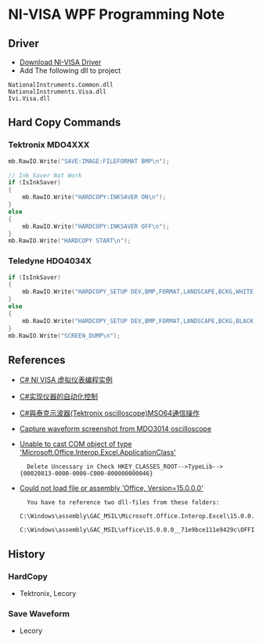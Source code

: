 # NI-VISA WPF Programming Note

## Driver

- [Download NI-VISA Driver](https://www.ni.com/zh-tw/support/downloads/drivers/download.ni-visa.html#)
- Add The following dll to project

```
NationalInstruments.Common.dll
NationalInstruments.Visa.dll
Ivi.Visa.dll
```

## Hard Copy Commands

### Tektronix MDO4XXX

```c
mb.RawIO.Write("SAVE:IMAGE:FILEFORMAT BMP\n");

// Ink Saver Not Work
if (IsInkSaver)
{
    mb.RawIO.Write("HARDCOPY:INKSAVER ON\n");
}
else
{
    mb.RawIO.Write("HARDCOPY:INKSAVER OFF\n");
}
mb.RawIO.Write("HARDCOPY START\n");
```

### Teledyne HDO4034X

```c
if (IsInkSaver)
{
    mb.RawIO.Write("HARDCOPY_SETUP DEV,BMP,FORMAT,LANDSCAPE,BCKG,WHITE,DEST,REMOTE\n");
}
else
{
    mb.RawIO.Write("HARDCOPY_SETUP DEV,BMP,FORMAT,LANDSCAPE,BCKG,BLACK,DEST,REMOTE\n");
}
mb.RawIO.Write("SCREEN_DUMP\n");
```

## References

- [C# NI VISA 虚拟仪表编程实例](https://blog.csdn.net/qq_33202986/article/details/124800415)
- [C#实现仪器的自动化控制](https://www.cnblogs.com/hitfredrick/p/6402998.html)
- [C#與泰克示波器(Tektronix oscilloscope)MSO64通信操作](https://zendei.com/article/103607.html)
- [Capture waveform screenshot from MDO3014 oscilloscope](https://forum.tek.com/viewtopic.php?t=142393)
- [Unable to cast COM object of type 'Microsoft.Office.Interop.Excel.ApplicationClass'](https://learn.microsoft.com/en-us/answers/questions/258475/unable-to-cast-com-object-of-type-microsoft-office)
                
        Delete Uncessary in Check HKEY_CLASSES_ROOT-->TypeLib-->{00020813-0000-0000-C000-000000000046}        
        
- [Could not load file or assembly 'Office, Version=15.0.0.0'](https://stackoverflow.com/questions/32399420/could-not-load-file-or-assembly-office-version-15-0-0-0)

        You have to reference two dll-files from these folders:
        C:\Windows\assembly\GAC_MSIL\Microsoft.Office.Interop.Excel\15.0.0.0__71e9bce111e9429c\Microsoft.Office.Interop.Excel.dll
        C:\Windows\assembly\GAC_MSIL\office\15.0.0.0__71e9bce111e9429c\OFFICE.DLL
            
## History

### HardCopy
- Tektronix, Lecory

### Save Waveform

- Lecory